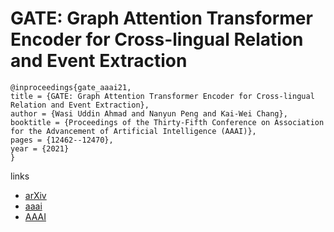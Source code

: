 # GATE: Graph Attention Transformer Encoder for Cross-lingual Relation and Event Extraction

```
@inproceedings{gate_aaai21,
title = {GATE: Graph Attention Transformer Encoder for Cross-lingual Relation and Event Extraction},
author = {Wasi Uddin Ahmad and Nanyun Peng and Kai-Wei Chang},
booktitle = {Proceedings of the Thirty-Fifth Conference on Association for the Advancement of Artificial Intelligence (AAAI)},
pages = {12462--12470},
year = {2021}
}
```

links
- [arXiv](https://arxiv.org/abs/2010.03009)
- [aaai](https://www.aaai.org/AAAI21Papers/AAAI-10207.AhmadW.pdf)
- [AAAI](https://ojs.aaai.org/index.php/AAAI/article/view/17478)
